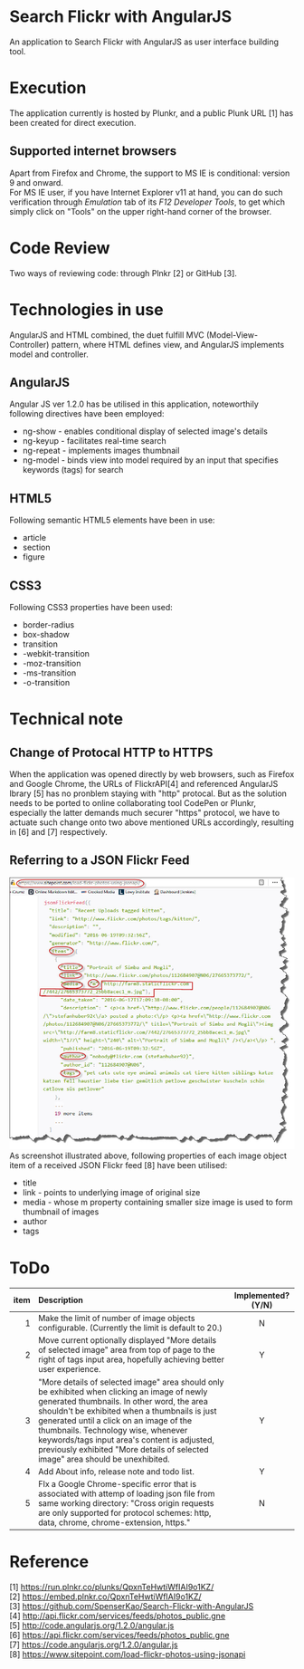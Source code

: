 # Search Flickr with AngularJS
An application to Search Flickr with AngularJS as user interface building tool.

# Execution
The application currently is hosted by Plunkr, and a public Plunk URL [1] has been created for direct execution.

## Supported internet browsers
Apart from Firefox and Chrome, the support to MS IE is conditional: version 9 and onward.<br/>
For MS IE user, if you have Internet Explorer v11 at hand, you can do such verification through _Emulation_ tab of its _F12 Developer Tools_, to get which simply click on "Tools" on the upper right-hand corner of the browser.

# Code Review
Two ways of reviewing code: through Plnkr [2] or GitHub [3].

# Technologies in use
AngularJS and HTML combined, the duet fulfill MVC (Model-View-Controller) pattern, where HTML defines view, and AngularJS implements model and controller.

## AngularJS
Angular JS ver 1.2.0 has be utilised in this application, noteworthily following directives have been employed:
   - ng-show - enables conditional display of selected image's details 
   - ng-keyup - facilitates real-time search
   - ng-repeat - implements images thumbnail
   - ng-model - binds view into model required by an input that specifies keywords (tags) for search

## HTML5
Following semantic HTML5 elements have been in use:
   - article
   - section
   - figure

## CSS3 
Following CSS3 properties have been used:
   - border-radius
   - box-shadow
   - transition
   - -webkit-transition
   - -moz-transition		
   - -ms-transition	
   - -o-transition	

# Technical note
## Change of Protocal HTTP to HTTPS
When the application was opened directly by web browsers, such as Firefox and Google Chrome, the URLs of FlickrAPI[4] and referenced AngularJS lbrary [5] has no pronblem staying with "http" protocal. But as the solution needs to be ported to online collaborating tool CodePen or Plunkr, especially the latter demands much securer "https" protocol, we have to actuate such change onto two above mentioned URLs accordingly, resulting in [6] and [7] respectively.
 
## Referring to a JSON Flickr Feed
![a sample of JSON Flickr Feed](aJsonFlickrFeed.jpg "a sample of JSON Flickr Feed") <br/>
As screenshot illustrated above, following properties of each image object item of a received JSON Flickr feed [8] have been utilised:
   - title
   - link - points to underlying image of original size 
   - media - whose m property containing smaller size image is used to form thumbnail of images
   - author
   - tags

# ToDo
| item | Description | Implemented? (Y/N) |
| ---:|:-------------|:-----:|
|1| Make the limit of number of image objects configurable. (Currently the limit is default to 20.) | N |
|2| Move current optionally displayed "More details of selected image" area from top of page to the right of tags input area, hopefully achieving better user experience.| Y | 
|3| "More details of selected image" area should only be exhibited when clicking an image of newly generated thumbnails. In other word, the area shouldn't be exhibited when a thumbnails is just generated until a click on an image of the thumbnails. Technology wise, whenever keywords/tags input area's content is adjusted, previously exhibited "More details of selected image" area should be unexhibited.| Y |
|4| Add About info, release note and todo list.| Y |
|5| FIx a Google Chrome-specific error that is associated with attemp of loading json file from same working directory: "Cross origin requests are only supported for protocol schemes: http, data, chrome, chrome-extension, https."| N | 

# Reference
[1] https://run.plnkr.co/plunks/QpxnTeHwtiWfIAI9o1KZ/ <br/>
[2] https://embed.plnkr.co/QpxnTeHwtiWfIAI9o1KZ/ <br/>
[3] https://github.com/SpenserKao/Search-Flickr-with-AngularJS <br/>
[4] http://api.flickr.com/services/feeds/photos_public.gne <br/>
[5] http://code.angularjs.org/1.2.0/angular.js <br/>
[6] https://api.flickr.com/services/feeds/photos_public.gne <br/>
[7] https://code.angularjs.org/1.2.0/angular.js <br/>
[8] https://www.sitepoint.com/load-flickr-photos-using-jsonapi
